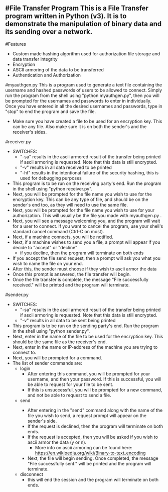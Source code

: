 #File Transfer Program
This is a File Transfer program written in Python (v3). It is to demonstrate the manipulation of binary data and its sending over a network. 
---------------------------------------------------------------------------------------------------------------------------------------
#Features
- Custom made hashing algorithm used for authorization file storage and data transfer integrity
- Encryption
- ASCII armoring of the data to be transferred
- Authentication and Authorization

#myauthgen.py
This is a program used to generate a text file containing the username and hashed passwords of users to be allowed to connect.
Simply run the program from the shell using "python myauthgen.py", then you will be prompted for the usernames and passwords to enter in individually.
Once you have entered in all the desired usernames and passwords, type in "stop" to end the program and save the file.

- Make sure you have created a file to be used for an encryption key. This can be any file. Also make sure it is on both the sender's and the receiver's sides.

#receiver.py
- SWITCHES:
  - "-sa" results in the ascii armored result of the transfer being printed if ascii armoring is requested. Note that this data is still encrypted.
  - "-v" results in all data received to be printed
  - "-hf" results in the intentional failure of the security hashing, this is used for debugging purposes
- This program is to be run on the receiving party's end. Run the program in the shell using "python receiver.py".
- Next, you will be prompted for the file name you wish to use for the encryption key. This can be any type of file, and should be on the sender's end too, as they will need to use the same file.
- Next, you will be prompted for the file name you wish to use for your authorization. This will usually be the file you made with myauthgen.py .
- Next, you will see a message welcoming you, and the program will wait for a user to connect. If you want to cancel the program, use your shell's standard cancel command (Ctrl-C on most).
- Next, if a machine connects, you will be notified.
- Next, if a machine wishes to send you a file, a prompt will appear if you decide to "accept" or "decline"
  - if you decline, then the program will terminate on both ends
- If you accept the file send request, then a prompt will ask you what you wish to name the file on your end.
- After this, the sender must choose if they wish to ascii armor the data
- Once this prompt is answered, the file transfer will begin.
- Once the file transfer is complete, the message "File successfully received." will be printed and the program will terminate.


#sender.py
- SWITCHES:
  - "-sa" results in the ascii armored result of the transfer being printed if ascii armoring is requested. Note that this data is still encrypted.
  - "-v"  results in all data to be sent being printed
- This program is to be run on the sending party's end. Run the program in the shell using "python sender.py".
- Next, enter in the name of the file to be used for the encryption key. This should be the same file as the receiver's end.
- Next, enter in the name or IP-address of the machine you are trying to connect to. 
- Next, you will be prompted for a command.
- The list of sender commands are:
  - login
    - After entering this command, you will be prompted for your username, and then your password.
      If this is successful, you will be able to request for your file to be sent. 
    - If this is unsuccessful, you will be prompted for a new command, and not be able to request to send a file.
  - send <filename>
    - After entering in the "send" command along with the name of the file you wish to send, a request prompt will appear on the sender's side.
    - If the request is declined, then the program will terminate on both ends.
    - If the request is accepted, then you will be asked if you wish to ascii armor the data (y or n). 
      - More info on ascii armoring can be found here: https://en.wikipedia.org/wiki/Binary-to-text_encoding
    - Next, the file will begin sending. Once completed, the message "File successfully sent." will be printed and the program will terminate.
  - disconnect
    - this will end the session and the program will terminate on both ends.
